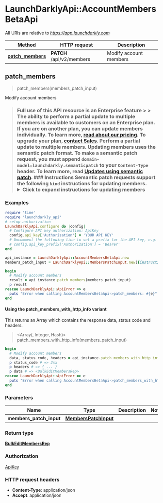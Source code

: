 # LaunchDarklyApi::AccountMembersBetaApi

All URIs are relative to *https://app.launchdarkly.com*

| Method | HTTP request | Description |
| ------ | ------------ | ----------- |
| [**patch_members**](AccountMembersBetaApi.md#patch_members) | **PATCH** /api/v2/members | Modify account members |


## patch_members

> <BulkEditMembersRep> patch_members(members_patch_input)

Modify account members

> ### Full use of this API resource is an Enterprise feature > > The ability to perform a partial update to multiple members is available to customers on an Enterprise plan. If you are on another plan, you can update members individually. To learn more, [read about our pricing](https://launchdarkly.com/pricing/). To upgrade your plan, [contact Sales](https://launchdarkly.com/contact-sales/).  Perform a partial update to multiple members. Updating members uses the semantic patch format.  To make a semantic patch request, you must append `domain-model=launchdarkly.semanticpatch` to your `Content-Type` header. To learn more, read [Updates using semantic patch](https://launchdarkly.com/docs/api#updates-using-semantic-patch).  ### Instructions  Semantic patch requests support the following `kind` instructions for updating members.  <details> <summary>Click to expand instructions for <strong>updating members</strong></summary>  #### replaceMembersRoles  Replaces the roles of the specified members. This also removes all custom roles assigned to the specified members.  ##### Parameters  - `value`: The new role. Must be a valid [base role](https://launchdarkly.com/docs/home/getting-started/vocabulary#base-role). To learn more, read [Roles](https://launchdarkly.com/docs/home/account/roles). - `memberIDs`: List of member IDs.  Here's an example:  ```json {   \"instructions\": [{     \"kind\": \"replaceMemberRoles\",     \"value\": \"reader\",     \"memberIDs\": [       \"1234a56b7c89d012345e678f\",       \"507f1f77bcf86cd799439011\"     ]   }] } ```  #### replaceAllMembersRoles  Replaces the roles of all members. This also removes all custom roles assigned to the specified members.  Members that match any of the filters are **excluded** from the update.  ##### Parameters  - `value`: The new role. Must be a valid [base role](https://launchdarkly.com/docs/home/getting-started/vocabulary#base-role). To learn more, read [Roles](https://launchdarkly.com/docs/home/account/roles). - `filterLastSeen`: (Optional) A JSON object with one of the following formats:   - `{\"never\": true}` - Members that have never been active, such as those who have not accepted their invitation to LaunchDarkly, or have not logged in after being provisioned via SCIM.   - `{\"noData\": true}` - Members that have not been active since LaunchDarkly began recording last seen timestamps.   - `{\"before\": 1608672063611}` - Members that have not been active since the provided value, which should be a timestamp in Unix epoch milliseconds. - `filterQuery`: (Optional) A string that matches against the members' emails and names. It is not case sensitive. - `filterRoles`: (Optional) A `|` separated list of roles and custom roles. For the purposes of this filtering, `Owner` counts as `Admin`. - `filterTeamKey`: (Optional) A string that matches against the key of the team the members belong to. It is not case sensitive. - `ignoredMemberIDs`: (Optional) A list of member IDs.  Here's an example:  ```json {   \"instructions\": [{     \"kind\": \"replaceAllMembersRoles\",     \"value\": \"reader\",     \"filterLastSeen\": { \"never\": true }   }] } ```  #### replaceMembersCustomRoles  Replaces the custom roles of the specified members.  ##### Parameters  - `values`: List of new custom roles. Must be a valid custom role key or ID. - `memberIDs`: List of member IDs.  Here's an example:  ```json {   \"instructions\": [{     \"kind\": \"replaceMembersCustomRoles\",     \"values\": [ \"example-custom-role\" ],     \"memberIDs\": [       \"1234a56b7c89d012345e678f\",       \"507f1f77bcf86cd799439011\"     ]   }] } ```  #### replaceAllMembersCustomRoles  Replaces the custom roles of all members. Members that match any of the filters are **excluded** from the update.  ##### Parameters  - `values`: List of new roles. Must be a valid custom role key or ID. - `filterLastSeen`: (Optional) A JSON object with one of the following formats:   - `{\"never\": true}` - Members that have never been active, such as those who have not accepted their invitation to LaunchDarkly, or have not logged in after being provisioned via SCIM.   - `{\"noData\": true}` - Members that have not been active since LaunchDarkly began recording last seen timestamps.   - `{\"before\": 1608672063611}` - Members that have not been active since the provided value, which should be a timestamp in Unix epoch milliseconds. - `filterQuery`: (Optional) A string that matches against the members' emails and names. It is not case sensitive. - `filterRoles`: (Optional) A `|` separated list of roles and custom roles. For the purposes of this filtering, `Owner` counts as `Admin`. - `filterTeamKey`: (Optional) A string that matches against the key of the team the members belong to. It is not case sensitive. - `ignoredMemberIDs`: (Optional) A list of member IDs.  Here's an example:  ```json {   \"instructions\": [{     \"kind\": \"replaceAllMembersCustomRoles\",     \"values\": [ \"example-custom-role\" ],     \"filterLastSeen\": { \"never\": true }   }] } ```  #### replaceMembersRoleAttributes  Replaces the role attributes of the specified members.  ##### Parameters  - `value`: Map of role attribute keys to lists of values. - `memberIDs`: List of member IDs.  Here's an example:  ```json {   \"instructions\": [{     \"kind\": \"replaceMembersRoleAttributes\",     \"value\": {       \"myRoleProjectKey\": [\"mobile\", \"web\"],       \"myRoleEnvironmentKey\": [\"production\"]     },     \"memberIDs\": [       \"1234a56b7c89d012345e678f\",       \"507f1f77bcf86cd799439011\"     ]   }] } ```  </details> 

### Examples

```ruby
require 'time'
require 'launchdarkly_api'
# setup authorization
LaunchDarklyApi.configure do |config|
  # Configure API key authorization: ApiKey
  config.api_key['Authorization'] = 'YOUR API KEY'
  # Uncomment the following line to set a prefix for the API key, e.g. 'Bearer' (defaults to nil)
  # config.api_key_prefix['Authorization'] = 'Bearer'
end

api_instance = LaunchDarklyApi::AccountMembersBetaApi.new
members_patch_input = LaunchDarklyApi::MembersPatchInput.new({instructions: [{ key: 3.56}]}) # MembersPatchInput | 

begin
  # Modify account members
  result = api_instance.patch_members(members_patch_input)
  p result
rescue LaunchDarklyApi::ApiError => e
  puts "Error when calling AccountMembersBetaApi->patch_members: #{e}"
end
```

#### Using the patch_members_with_http_info variant

This returns an Array which contains the response data, status code and headers.

> <Array(<BulkEditMembersRep>, Integer, Hash)> patch_members_with_http_info(members_patch_input)

```ruby
begin
  # Modify account members
  data, status_code, headers = api_instance.patch_members_with_http_info(members_patch_input)
  p status_code # => 2xx
  p headers # => { ... }
  p data # => <BulkEditMembersRep>
rescue LaunchDarklyApi::ApiError => e
  puts "Error when calling AccountMembersBetaApi->patch_members_with_http_info: #{e}"
end
```

### Parameters

| Name | Type | Description | Notes |
| ---- | ---- | ----------- | ----- |
| **members_patch_input** | [**MembersPatchInput**](MembersPatchInput.md) |  |  |

### Return type

[**BulkEditMembersRep**](BulkEditMembersRep.md)

### Authorization

[ApiKey](../README.md#ApiKey)

### HTTP request headers

- **Content-Type**: application/json
- **Accept**: application/json

